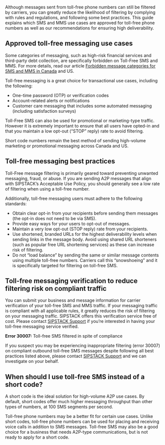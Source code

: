 Although messages sent from toll-free phone numbers can still be filtered by carriers, you can greatly reduce the likelihood of filtering by complying with rules and regulations, and following some best practices. This guide explains which SMS and MMS use cases are approved for toll-free phone numbers as well as our recommendations for ensuring high deliverability.

## Approved toll-free messaging use cases
Some categories of messaging, such as high-risk financial services and third-party debt collection, are specifically forbidden on Toll-Free SMS and MMS. For more details, read our article [Forbidden message categories for SMS and MMS in Canada](http://www.sipstack.com/resources/knowledge-base/text-messaging/forbidden-message-categories) and US.

Toll-free messaging is a great choice for transactional use cases, including the following:

- One-time password (OTP) or verification codes
- Account-related alerts or notifications
- Customer care messaging that includes some automated messaging (including satisfaction surveys)

Toll-Free SMS can also be used for promotional or marketing-type traffic. However it is extremely important to ensure that all users have opted-in and that you maintain a low opt-out (“STOP” reply) rate to avoid filtering.

Short code numbers remain the best method of sending high-volume marketing or promotional messaging across Canada and US.

## Toll-free messaging best practices
Toll-Free message filtering is primarily geared toward preventing unwanted messaging, fraud, or abuse. If you are sending A2P messages that align with SIPSTACK’s Acceptable Use Policy, you should generally see a low rate of filtering when using a toll-free number. 

Additionally, toll-free messaging users must adhere to the following standards:

- Obtain clear opt-in from your recipients before sending them messages (the opt-in does not need to be via SMS).
- Provide easy ways for your users to opt-out of messages.
- Maintain a very low opt-out (STOP reply) rate from your recipients.
- Use shortened, branded URLs for the highest deliverability levels when sending links in the message body. Avoid using shared URL shorteners (such as popular free URL shortening services) as these can increase risk of filtering.
- Do not “load balance” by sending the same or similar message contents using multiple toll-free numbers. Carriers call this “snowshoeing” and it is specifically targeted for filtering on toll-free SMS.

## Toll-free messaging verification to reduce filtering risk on compliant traffic
You can submit your business and message information for carrier verification of your toll-free SMS and MMS traffic. If your messaging traffic is compliant with all applicable rules, it greatly reduces the risk of filtering on your messaging traffic. SIPSTACK offers this verification service free of cost. Please contact [SIPSTACK Support](https://www.sipstack.com/contact/us) if you’re interested in having your toll-free messaging service verified.

**Error 30007:** Toll-free SMS filtered in spite of compliance 

If you suspect you may be experiencing inappropriate filtering (error 30007) on compliant outbound toll-free SMS messages despite following all best practices listed above, please contact [SIPSTACK Support](https://www.sipstack.com/contact/us) and we can investigate on your behalf.

## When should I use toll-free SMS instead of a short code?
A short code is the ideal solution for high-volume A2P use cases. By default, short codes offer much higher messaging throughput than other types of numbers, at 100 SMS segments per second.

Toll-free phone numbers may be a better fit for certain use cases. Unlike short codes, toll-free phone numbers can be used for placing and receiving voice calls in addition to SMS messages. Toll-free SMS may also be a good choice for a business that needs A2P-type communications, but is not ready to apply for a short code.

